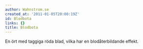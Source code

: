 ```yaml
---
author: Wahnstrom.se
created_at: '2011-01-05T20:00:19Z'
id: Blodbota
links: {}
title: Blodbota
---
```


En ört med taggiga röda blad, vilka har en blodåterbildande effekt.